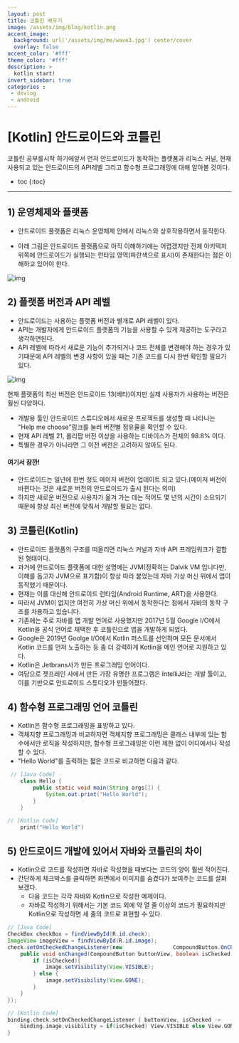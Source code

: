```yaml
---
layout: post
title: 코틀린 배우기
image: /assets/img/blog/kotlin.png
accent_image: 
  background: url('/assets/img/me/wave3.jpg') center/cover
  overlay: false
accent_color: '#fff'
theme_color: '#fff'
description: >
  kotlin start!
invert_sidebar: true
categories :
 - devlog	
 - android
---
```


# [Kotlin] 안드로이드와 코틀린

코틀린 공부를시작 하기에앞서 먼저 안드로이드가 동작하는 플랫폼과 리눅스 커널, 현재 사용되고 있는 안드로이드의 API레벨  그리고 함수형 프로그래밍에 대해 알아볼 것이다.



* toc
{:toc}
****



## 1) 운영체제와 플랫폼

- 안드로이드 플랫폼은 리눅스 운영체제 안에서 리눅스와 상호작용하면서 동작한다.

- 아래 그림은 안드로이드 플랫폼으로 아직 이해하기에는 어렵겠지만 전체 아키텍처 위쪽에 안드로이드가 실행되는 런타임 영역(파란색으로 표시)이 존재한다는 점은 이해하고 있어야 한다.

![img](https://190938973-files.gitbook.io/~/files/v0/b/gitbook-x-prod.appspot.com/o/spaces%2Fa4oGyVd5h5iQeplBqkqY%2Fuploads%2FQEajrUDfehd8zdYh38DT%2Fimage.png?alt=media&token=c05f14ec-2117-44a3-afdd-91869d2afc03)



## 2) 플랫폼 버전과 API 레벨

* 안드로이드는 사용하는 플랫폼 버전과 별개로 API 레벨이 있다.
* API는 개발자에게 안드로이드 플랫폼의 기능을 사용할 수 있게 제공하는 도구라고 생각하면된다.
* API 레벨에 따라서 새로운 기능이 추가되거나 코드 전체를 변경해야 하는 경우가 있기때문에 API 레벨의 변경 사항이 있을 때는 기존 코드를 다시 한번 확인할 필요가 있다.

![img](https://190938973-files.gitbook.io/~/files/v0/b/gitbook-x-prod.appspot.com/o/spaces%2Fa4oGyVd5h5iQeplBqkqY%2Fuploads%2F3kknI74k6RogqPCYDE46%2Fimage.png?alt=media&token=cfb4b2a5-8388-40b2-a9ab-d2172319b77b)

현재 플랫폼의 최신 버전은 안드로이드 13(베타)이지만 실제 사용자가 사용하는 버전은 훨씬 다양하다.

- 개발용 툴인 안드로이드 스튜디오에서 새로운 프로젝트를 생성할 때 나타나는 "Help me choose"링크를 눌러 버전별 점유율을 확인할 수 있다. 
- 현재 API 레벨 21, 롤리팝 버전 이상을 사용하는 디바이스가 전체의 98.8% 이다.
- 특별한 경우가 아니라면 그 이전 버전은 고려하지 않아도 된다.

#### 여기서 잠깐!

- 안드로이드는 일년에 한번 정도 메이저 버전이 업데이트 되고 있다.(메이저 버전이 바뀐다는 것은 새로운 버전의 안드로이드가 출시 된다는 의미)
- 하지만 새로운 버전으로 사용자가 옮겨 가는 데는 적어도 몇 년의 시간이 소요되기 때문에 항상 최신 버전에 맞춰서 개발할 필요는 없다.



## 3) 코틀린(Kotlin)

- 안드로이드 플랫폼의 구조를 떠올리면 리눅스 커널과 자바 API 프레임워크가 결합된 형태이다.
- 과거에 안드로이드 플랫폼에 대한 설명에는 JVM(정확히는 Dalvik VM 입니다만, 이해를 돕고자 JVM으로 표기함)이 항상 따라 붙었는데 자바 가상 머신 위에서 앱이 동작했기 때문이다.
- 현재는 이를 대신해 안드로이드 런타임(Android Runtime, ART)을 사용한다.
- 따라서 JVM이 없지만 여전히 가상 머신 위에서 동작한다는 점에서 자바의 동작 구조를 차용하고 있습니다.
- 기존에는 주로 자바를 앱 개발 언어로 사용했지만 2017년 5월 Google I/O에서 Kotlin을 공식 언어로 채택한 후 코틀린으로 앱을 개발하게 되었다.
- Google은 2019년 Goolge I/O에서 Kotlin 퍼스트를 선언하며 모든 문서에서 Kotlin 코드를 먼저 노출하는 등 좀 더 강력하게 Kotlin을 메인 언어로 지원하고 있다.
- Kotlin은 Jetbrans사가 만든 프로그래밍 언어이다.
- 여담으로 젯프레인 사에서 만든 가장 유명한 프로그램은 IntelliJ라는 개발 툴이고, 이를 기반으로 안드로이드 스튜디오가 만들어졌다.



## 4) 함수형 프로그래밍 언어 코틀린

- Kotlin은 함수형 프로그래밍을 표방하고 있다.
- 객체지향 프로그래밍과 비교하자면 객체지향 프로그래밍은 클래스 내부에 있는 함수에서만 로직을 작성하지만, 함수형 프로그래밍은 이런 제한 없이 어디에서나 작성할 수 있다.
- "Hello World"를 출력하는 짧은 코드로 비교하면 다음과 같다.



```java
 // [Java Code]
    class Hello {
        public static void main(String args[]) {
            System.out.print("Hello World");
        }
    }
```

```kotlin
// [Kotlin Code]
    print("Hello World")
```



## 5) 안드로이드 개발에 있어서 자바와 코틀린의 차이

- Kotlin으로 코드를 작성하면 자바로 작성했을 때보다는 코드의 양이 훨씬 적어진다.
- 간단하게 체크박스를 클릭하면 화면에서 이미지를 숨겼다가 보여주는 코드를 살펴보겠다.
  - 다음 코드는 각각 자바와 Kotlin으로 작성한 예제이다.
  - 자바로 작성하기 위해서는 기본 코드 외에 약 열 줄 이상의 코드가 필요하지만 Kotlin으로 작성하면 세 줄의 코드로 표현할 수 있다.

```java
// [Java Code]
CheckBox checkBox = findViewById(R.id.check);
ImageView imageView = findViewById(R.id.image);
check.setOnCheckedChangeListener(new 				CompoundButton.OnCheckedChangeListener() {
    public void onChanged(CompoundButton buttonView, boolean isChecked){
        if (isChecked){
            image.setVisibility(View.VISIBLE);
        } else {
            image.setVisibility(View.GONE);
        }
    }
});
```

```kotlin
// [Kotlin Code]
binding.check.setOnCheckedChangeListener { buttonView, isChecked ->
    binding.image.visibility = if(isChecked) View.VISIBLE else View.GONE
}
```
